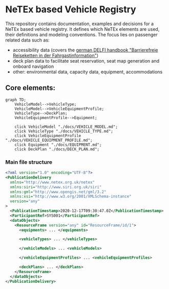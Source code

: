 # NeTEx based Vehicle Registry

This repository contains documentation, examples and decisions for a NeTEx based vehicle registry. It defines which NeTEx elements are used, their definitions and modeling conventions. The focus lies on passenger related data such as:
- accessibility data (covers the [german DELFI  handbook "Barrierefreie Reiseketten in der Fahrgastinformation"](https://www.delfi.de/media/delfi_handbuch_barrierefreie_reiseketten_2._auflage_2024.pdf))
- deck plan data to facilitate seat reservation, seat map generation and onboard navigation
- other: environmental data, capacity data, equipment, accommodations

## Core elements:
```mermaid
graph TD;
    VehicleModel-->VehicleType;
    VehicleModel-->VehicleEquipmentProfile;
    VehicleType-->DeckPlan;
    VehicleEquipmentProfile-->Equipment;

    click VehicleModel "./docs/VEHICLE_MODEL.md";
    click VehicleType "./docs/VEHICLE_TYPE.md";
    click VehicleEquipmentProfile "./docs/VEHICLE_EQUIPMENT_PROFILE.md";
    click Equipment "./docs/EQUIPMENT.md";
    click DeckPlan "./docs/DECK_PLAN.md";
```

### Main file structure

```xml
<?xml version="1.0" encoding="UTF-8"?>
<PublicationDelivery
  xmlns="http://www.netex.org.uk/netex"
  xmlns:siri="http://www.siri.org.uk/siri"
  xmlns:gml="http://www.opengis.net/gml/3.2"
  xmlns:xsi="http://www.w3.org/2001/XMLSchema-instance"
  version="any"
>
  <PublicationTimestamp>2020-12-17T09:30:47.0Z</PublicationTimestamp>
  <ParticipantRef>SYS001</ParticipantRef>
  <dataObjects>
    <ResourceFrame version="any" id="ResourceFrame/id/1">
      <equipments> ... </equipments>

      <vehicleTypes> ... </vehicleTypes>

      </vehicleModels> ... <vehicleModels>

      </vehicleEquipmentProfiles> ... <vehicleEquipmentProfiles>

      <deckPlans> ... </deckPlans>
    </ResourceFrame>
  </dataObjects>
</PublicationDelivery>
```
